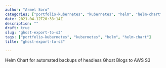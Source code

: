 ```yaml
---
author: "Armel Soro"
categories: ["portfolio-kubernetes", "kubernetes", "helm", "helm-chart"]
date: 2021-04-12T20:38:14Z
description: ""
draft: true
slug: "ghost-export-to-s3"
tags: ["portfolio-kubernetes", "kubernetes", "helm", "helm-chart"]
title: "ghost-export-to-s3"

---
```



Helm Chart for automated backups of headless Ghost Blogs to AWS S3

